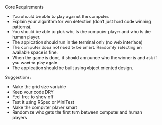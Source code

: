 Core Requirements:
- You should be able to play against the computer.
- Explain your algorithm for win detection (don't just hard code winning patterns).
- You should be able to pick who is the computer player and who is the human player.
- The application should run in the terminal only (no web interface)
- The computer does not need to be smart.  Randomly selecting an available space is fine.
- When the game is done, it should announce who the winner is and ask if you want to play again.
- The application should be built using object oriented design.


Suggestions:
- Make the grid size variable
- Keep your code DRY
- Feel free to show off
- Test it using RSpec or MiniTest
- Make the computer player smart
- Randomize who gets the first turn between computer and human players